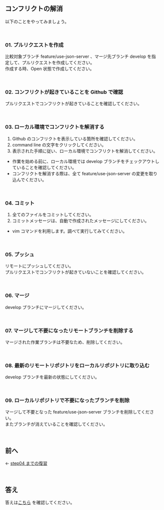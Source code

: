 ## コンフリクトの解消

以下のことをやってみましょう。

<br>

### 01. プルリクエストを作成

比較対象ブランチ feature/use-json-server 、マージ先ブランチ develop を指定して、プルリクエストを作成してください。  
作成する時、Open 状態で作成してください。

<br>

### 02. コンフリクトが起きていることを Github で確認

プルリクエストでコンフリクトが起きていることを確認してください。

<br>

### 03. ローカル環境でコンフリクトを解消する

1. Github のコンフリクトを表示している箇所を確認してください。
2. command line の文字をクリックしてください。
3. 表示された手順に従い、ローカル環境でコンフリクトを解消してください。  
  - 作業を始める前に、ローカル環境では develop ブランチをチェックアウトしていることを確認してください。
  - コンフリクトを解消する際は、全て feature/use-json-server の変更を取り込んでください。


<br>

### 04. コミット

1. 全てのファイルをコミットしてください。
2. コミットメッセージは、自動で作成されたメッセージにしてください。  
  - vim コマンドを利用します。調べて実行してみてください。

<br>

### 05. プッシュ

リモートにプッシュしてください。  
プルリクエストでコンフリクトが起きていないことを確認してください。

<br>

### 06. マージ

develop ブランチにマージしてください。

<br>

### 07. マージして不要になったリモートブランチを削除する

マージされた作業ブランチは不要なため、削除してください。

<br>

### 08. 最新のリモートリポジトリをローカルリポジトリに取り込む

develop ブランチを最新の状態にしてください。

<br>

### 09. ローカルリポジトリで不要になったブランチを削除

マージして不要となった feature/use-json-server ブランチを削除してください。  
またブランチが消えていることを確認してください。

<br>

## 前へ

← [step04 までの復習](/public/docs/Workbook/practice/step05/index.md)

<br>

<!-- ## 次へ

[]() →

<br> -->

## 答え

答えは[こちら](/public/docs/Workbook/answer/step06/index.md) を確認してください。

